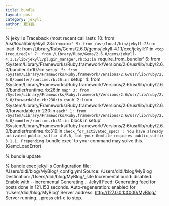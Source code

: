 ```yaml
---
title: bundle
layout: post
category: jekyll
author: 夏泽民
---
```

% jekyll s
Traceback (most recent call last):
	10: from /usr/local/bin/jekyll:23:in `<main>'
	 9: from /usr/local/bin/jekyll:23:in `load'
	 8: from /Library/Ruby/Gems/2.6.0/gems/jekyll-4.1.1/exe/jekyll:11:in `<top (required)>'
	 7: from /Library/Ruby/Gems/2.6.0/gems/jekyll-4.1.1/lib/jekyll/plugin_manager.rb:52:in `require_from_bundler'
	 6: from /System/Library/Frameworks/Ruby.framework/Versions/2.6/usr/lib/ruby/2.6.0/bundler.rb:107:in `setup'
	 5: from /System/Library/Frameworks/Ruby.framework/Versions/2.6/usr/lib/ruby/2.6.0/bundler/runtime.rb:26:in `setup'
	 4: from /System/Library/Frameworks/Ruby.framework/Versions/2.6/usr/lib/ruby/2.6.0/bundler/runtime.rb:26:in `map'
	 3: from /System/Library/Frameworks/Ruby.framework/Versions/2.6/usr/lib/ruby/2.6.0/forwardable.rb:230:in `each'
	 2: from /System/Library/Frameworks/Ruby.framework/Versions/2.6/usr/lib/ruby/2.6.0/forwardable.rb:230:in `each'
	 1: from /System/Library/Frameworks/Ruby.framework/Versions/2.6/usr/lib/ruby/2.6.0/bundler/runtime.rb:31:in `block in setup'
/System/Library/Frameworks/Ruby.framework/Versions/2.6/usr/lib/ruby/2.6.0/bundler/runtime.rb:319:in `check_for_activated_spec!': You have already activated public_suffix 4.0.6, but your Gemfile requires public_suffix 3.1.1. Prepending `bundle exec` to your command may solve this. (Gem::LoadError)
<!-- more -->
% bundle update

 % bundle exec jekyll s
Configuration file: /Users/didi/blog/MyBlog/_config.yml
            Source: /Users/didi/blog/MyBlog
       Destination: /Users/didi/blog/MyBlog/_site
 Incremental build: disabled. Enable with --incremental
      Generating...
       Jekyll Feed: Generating feed for posts
                    done in 121.153 seconds.
 Auto-regeneration: enabled for '/Users/didi/blog/MyBlog'
    Server address: http://127.0.0.1:4000/MyBlog/
  Server running... press ctrl-c to stop.
